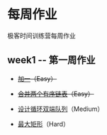 # 每周作业

极客时间训练营每周作业

## week1 -- 第一周作业

- ~~[加一](https://leetcode-cn.com/problems/plus-one/)（Easy）~~

- ~~[合并两个有序链表](https://leetcode-cn.com/problems/merge-two-sorted-lists/)（Easy）~~
- [设计循环双端队列](https://leetcode-cn.com/problems/design-circular-deque/)（Medium）
- [最大矩形](https://leetcode-cn.com/problems/maximal-rectangle/)（Hard）


